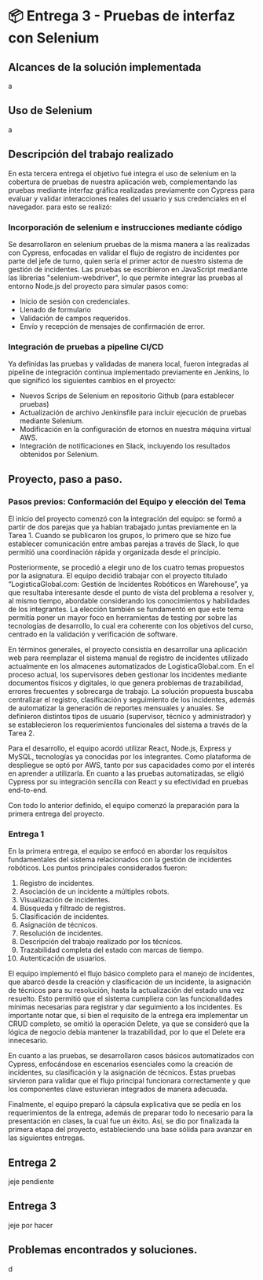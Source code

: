 # 📦 Entrega 3 - Pruebas de interfaz con Selenium
## Alcances de la solución implementada
a

## Uso de Selenium
a

## Descripción del trabajo realizado
En esta tercera entrega el objetivo fué integra el uso de selenium en la cobertura de pruebas de nuestra aplicación web, complementando las pruebas mediante interfaz gráfica realizadas previamente con Cypress para evaluar y validar interacciones reales del usuario y sus credenciales en el navegador. para esto se realizó:
### Incorporación de selenium e instrucciones mediante código
Se desarrollaron en selenium pruebas de la misma manera a las realizadas con Cypress, enfocadas en validar el flujo de registro de incidentes por parte del jefe de turno, quien sería el primer actor de nuestro sistema de gestión de incidentes. Las pruebas se escribieron en JavaScript mediante las librerias "selenium-webdriver", lo que permite integrar las pruebas al entorno Node.js del proyecto para simular pasos como:
* Inicio de sesión con credenciales.
* Llenado de formulario
* Validación de campos requeridos.
* Envío y recepción de mensajes de confirmación de error.
### Integración de pruebas a  pipeline CI/CD
Ya definidas las pruebas y validadas de manera local, fueron integradas al pipeline de integración continua implementado previamente en Jenkins, lo que significó los siguientes cambios en el proyecto:
*  Nuevos Scrips de Selenium en repositorio Github (para establecer pruebas)
*  Actualización de archivo Jenkinsfile para incluir ejecución de pruebas mediante Selenium.
*  Modificación en la configuración de etornos en nuestra máquina virtual AWS.
*  Integración de notificaciones en Slack, incluyendo los resultados obtenidos por Selenium.


## Proyecto, paso a paso.
### Pasos previos: Conformación del Equipo y elección del Tema
El inicio del proyecto comenzó con la integración del equipo: se formó a partir de dos parejas que ya habían trabajado juntas previamente en la Tarea 1. Cuando se publicaron los grupos, lo primero que se hizo fue establecer comunicación entre ambas parejas a través de Slack, lo que permitió una coordinación rápida y organizada desde el principio.

Posteriormente, se procedió a elegir uno de los cuatro temas propuestos por la asignatura. El equipo decidió trabajar con el proyecto titulado “LogisticaGlobal.com: Gestión de Incidentes Robóticos en Warehouse”, ya que resultaba interesante desde el punto de vista del problema a resolver y, al mismo tiempo, abordable considerando los conocimientos y habilidades de los integrantes. La elección también se fundamentó en que este tema permitía poner un mayor foco en herramientas de testing por sobre las tecnologías de desarrollo, lo cual era coherente con los objetivos del curso, centrado en la validación y verificación de software.

En términos generales, el proyecto consistía en desarrollar una aplicación web para reemplazar el sistema manual de registro de incidentes utilizado actualmente en los almacenes automatizados de LogisticaGlobal.com. En el proceso actual, los supervisores deben gestionar los incidentes mediante documentos físicos y digitales, lo que genera problemas de trazabilidad, errores frecuentes y sobrecarga de trabajo. La solución propuesta buscaba centralizar el registro, clasificación y seguimiento de los incidentes, además de automatizar la generación de reportes mensuales y anuales. Se definieron distintos tipos de usuario (supervisor, técnico y administrador) y se establecieron los requerimientos funcionales del sistema a través de la Tarea 2.

Para el desarrollo, el equipo acordó utilizar React, Node.js, Express y MySQL, tecnologías ya conocidas por los integrantes. Como plataforma de despliegue se optó por AWS, tanto por sus capacidades como por el interés en aprender a utilizarla. En cuanto a las pruebas automatizadas, se eligió Cypress por su integración sencilla con React y su efectividad en pruebas end-to-end.

Con todo lo anterior definido, el equipo comenzó la preparación para la primera entrega del proyecto.
### Entrega 1
En la primera entrega, el equipo se enfocó en abordar los requisitos fundamentales del sistema relacionados con la gestión de incidentes robóticos. Los puntos principales considerados fueron:

1. Registro de incidentes.
2. Asociación de un incidente a múltiples robots.
3. Visualización de incidentes.
4. Búsqueda y filtrado de registros.
5. Clasificación de incidentes.
6. Asignación de técnicos.
7. Resolución de incidentes.
8. Descripción del trabajo realizado por los técnicos.
9. Trazabilidad completa del estado con marcas de tiempo.
10. Autenticación de usuarios.

El equipo implementó el flujo básico completo para el manejo de incidentes, que abarcó desde la creación y clasificación de un incidente, la asignación de técnicos para su resolución, hasta la actualización del estado una vez resuelto. Esto permitió que el sistema cumpliera con las funcionalidades mínimas necesarias para registrar y dar seguimiento a los incidentes. Es importante notar que, si bien el requisito de la entrega era implementar un CRUD completo, se omitió la operación Delete, ya que se consideró que la lógica de negocio debía mantener la trazabilidad, por lo que el Delete era innecesario.

En cuanto a las pruebas, se desarrollaron casos básicos automatizados con Cypress, enfocándose en escenarios esenciales como la creación de incidentes, su clasificación y la asignación de técnicos. Estas pruebas sirvieron para validar que el flujo principal funcionara correctamente y que los componentes clave estuvieran integrados de manera adecuada.

Finalmente, el equipo preparó la cápsula explicativa que se pedía en los requerimientos de la entrega, además de preparar todo lo necesario para la presentación en clases, la cual fue un éxito. Así, se dio por finalizada la primera etapa del proyecto, estableciendo una base sólida para avanzar en las siguientes entregas.

## Entrega 2
jeje pendiente
 
## Entrega 3
jeje por hacer

## Problemas encontrados y soluciones.
d
